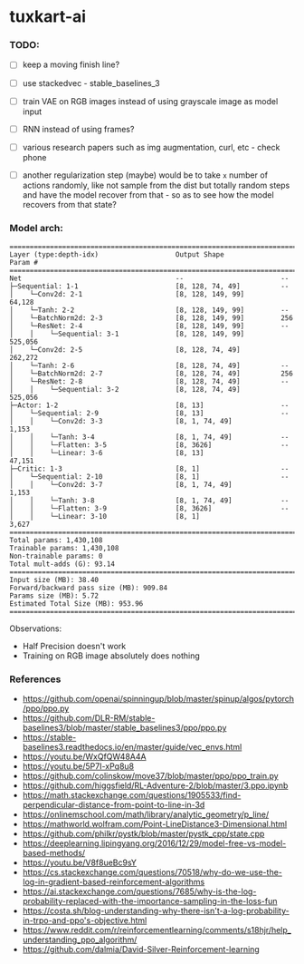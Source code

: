 # tuxkart-ai


### TODO:

- [ ] keep a moving finish line?
- [ ] use stackedvec - stable_baselines_3
- [ ] train VAE on RGB images instead of using grayscale image as model input
- [ ] RNN instead of using frames?
- [ ] various research papers such as img augmentation, curl, etc - check phone
- [ ] another regularization step (maybe) would be to take `x` number of actions randomly, like not
      sample from the dist but totally random steps and have the model recover from that - so as to see
      how the model recovers from that state?


### Model arch:

```
==========================================================================================
Layer (type:depth-idx)                   Output Shape              Param #
==========================================================================================
Net                                      --                        --
├─Sequential: 1-1                        [8, 128, 74, 49]          --
│    └─Conv2d: 2-1                       [8, 128, 149, 99]         64,128
│    └─Tanh: 2-2                         [8, 128, 149, 99]         --
│    └─BatchNorm2d: 2-3                  [8, 128, 149, 99]         256
│    └─ResNet: 2-4                       [8, 128, 149, 99]         --
│    │    └─Sequential: 3-1              [8, 128, 149, 99]         525,056
│    └─Conv2d: 2-5                       [8, 128, 74, 49]          262,272
│    └─Tanh: 2-6                         [8, 128, 74, 49]          --
│    └─BatchNorm2d: 2-7                  [8, 128, 74, 49]          256
│    └─ResNet: 2-8                       [8, 128, 74, 49]          --
│    │    └─Sequential: 3-2              [8, 128, 74, 49]          525,056
├─Actor: 1-2                             [8, 13]                   --
│    └─Sequential: 2-9                   [8, 13]                   --
│    │    └─Conv2d: 3-3                  [8, 1, 74, 49]            1,153
│    │    └─Tanh: 3-4                    [8, 1, 74, 49]            --
│    │    └─Flatten: 3-5                 [8, 3626]                 --
│    │    └─Linear: 3-6                  [8, 13]                   47,151
├─Critic: 1-3                            [8, 1]                    --
│    └─Sequential: 2-10                  [8, 1]                    --
│    │    └─Conv2d: 3-7                  [8, 1, 74, 49]            1,153
│    │    └─Tanh: 3-8                    [8, 1, 74, 49]            --
│    │    └─Flatten: 3-9                 [8, 3626]                 --
│    │    └─Linear: 3-10                 [8, 1]                    3,627
==========================================================================================
Total params: 1,430,108
Trainable params: 1,430,108
Non-trainable params: 0
Total mult-adds (G): 93.14
==========================================================================================
Input size (MB): 38.40
Forward/backward pass size (MB): 909.84
Params size (MB): 5.72
Estimated Total Size (MB): 953.96
==========================================================================================
```

Observations:

* Half Precision doesn't work
* Training on RGB image absolutely does nothing


### References

- https://github.com/openai/spinningup/blob/master/spinup/algos/pytorch/ppo/ppo.py
- https://github.com/DLR-RM/stable-baselines3/blob/master/stable_baselines3/ppo/ppo.py
- https://stable-baselines3.readthedocs.io/en/master/guide/vec_envs.html
- https://youtu.be/WxQfQW48A4A
- https://youtu.be/5P7I-xPq8u8
- https://github.com/colinskow/move37/blob/master/ppo/ppo_train.py
- https://github.com/higgsfield/RL-Adventure-2/blob/master/3.ppo.ipynb
- https://math.stackexchange.com/questions/1905533/find-perpendicular-distance-from-point-to-line-in-3d
- https://onlinemschool.com/math/library/analytic_geometry/p_line/
- https://mathworld.wolfram.com/Point-LineDistance3-Dimensional.html
- https://github.com/philkr/pystk/blob/master/pystk_cpp/state.cpp
- https://deeplearning.lipingyang.org/2016/12/29/model-free-vs-model-based-methods/
- https://youtu.be/V8f8ueBc9sY
- https://cs.stackexchange.com/questions/70518/why-do-we-use-the-log-in-gradient-based-reinforcement-algorithms
- https://ai.stackexchange.com/questions/7685/why-is-the-log-probability-replaced-with-the-importance-sampling-in-the-loss-fun
- https://costa.sh/blog-understanding-why-there-isn't-a-log-probability-in-trpo-and-ppo's-objective.html
- https://www.reddit.com/r/reinforcementlearning/comments/s18hjr/help_understanding_ppo_algorithm/
- https://github.com/dalmia/David-Silver-Reinforcement-learning
